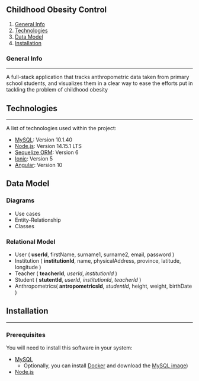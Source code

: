 ## Childhood Obesity Control
1. [General Info](#general-info)
2. [Technologies](#technologies)
3. [Data Model](#data-model)
4. [Installation](#installation)
### General Info
***
A full-stack application that tracks anthropometric data taken from primary school students, and visualizes them in a clear way to ease the efforts put in tackling the problem of childhood obesity
## Technologies
***
A list of technologies used within the project:
 * [MySQL](https://www.mysql.com/): Version 10.1.40
 * [Node.js](https://nodejs.org/es/): Version 14.15.1 LTS
 * [Sequelize ORM](https://sequelize.org/): Version 6
 * [Ionic](https://ionicframework.com/): Version 5
 * [Angular](https://angular.io/): Version 10
## Data Model
### Diagrams
* Use cases
* Entity-Relationship
* Classes
### Relational Model
* User ( __userId__, firstName, surname1, surname2, email, password )
* Institution ( __institutionId__, name, physicalAddress, province, latitude, longitude )
* Teacher ( __teacherId__, _userId_, _institutionId_ )
* Student ( __stutentId__, _userId_, _institutionId_, _teacherId_ )
* Anthropometrics( __antropometricsId__, _studentId_, height, weight, birthDate )
## Installation
***
### Prerequisites
You will need to install this software in your system:
* [MySQL](https://dev.mysql.com/downloads/)
  * Optionally, you can install [Docker](https://docs.docker.com/get-started/) and download the [MySQL image](https://hub.docker.com/_/mysql?tab=tags&page=1&ordering=last_updated))
* [Node.js](https://dev.mysql.com/downloads/)
